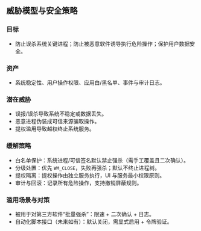 ## 威胁模型与安全策略

### 目标
- 防止误杀系统关键进程；防止被恶意软件诱导执行危险操作；保护用户数据安全。

### 资产
- 系统稳定性、用户操作权限、应用白/黑名单、事件与审计日志。

### 潜在威胁
- 误报/误杀导致系统不稳定或数据丢失。
- 恶意进程伪装成可信来源骗取操作。
- 提权滥用导致越权终止系统服务。

### 缓解策略
- 白名单保护：系统进程/可信签名默认禁止强杀（需手工覆盖且二次确认）。
- 分级处置：优先 `WM_CLOSE`，失败再强杀；默认不终止进程树。
- 提权隔离：提权操作由独立服务执行，UI 与服务最小权限原则。
- 审计与回滚：记录所有危险操作，支持撤销屏蔽规则。

### 滥用场景与对策
- 被用于对第三方软件“批量强杀”：限速 + 二次确认 + 日志。
- 自动化脚本接口（未来如有）：默认关闭，需显式启用 + 令牌验证。


